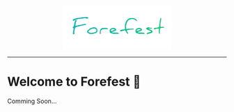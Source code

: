 <!-- ![alt text](./public/images/forefest-title.png) -->
<p align="center">
  <img style="" src="./public/images/forefest-title.png" alt="forefest" width="250"/>
</p>



---
# Welcome to Forefest 🎉

Comming Soon...